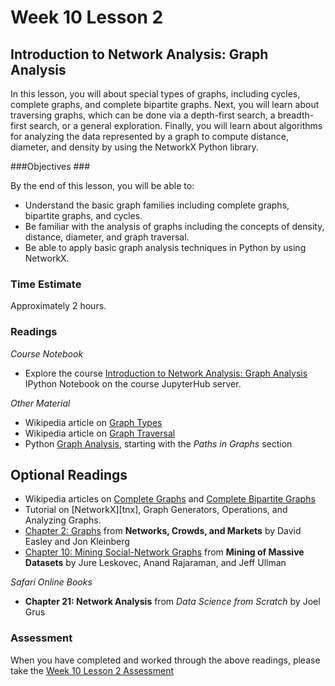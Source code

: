 # Week 10 Lesson 2 #
## Introduction to Network Analysis: Graph Analysis ##

In this lesson, you will about special types of graphs, including
cycles, complete graphs, and complete bipartite graphs. Next, you will
learn about traversing graphs, which can be done via a depth-first
search, a breadth-first search, or a general exploration. Finally, you
will learn about algorithms for analyzing the data represented by a graph
to compute distance, diameter, and density by using the NetworkX Python
library.

###Objectives ###

By the end of this lesson, you will be able to:

- Understand the basic graph families including complete graphs, bipartite graphs, and cycles.
- Be familiar with the analysis of graphs including the concepts of density, distance, diameter, and graph traversal.
- Be able to apply basic graph analysis techniques in Python by using NetworkX.

### Time Estimate ###

Approximately 2 hours.

### Readings ####

_Course Notebook_

- Explore the course [Introduction to Network Analysis: Graph Analysis][l2nb]
IPython Notebook on the course JupyterHub server.

_Other Material_

- Wikipedia article on [Graph Types][wgt] 
- Wikipedia article on [Graph Traversal][wgtr]
- Python [Graph Analysis][pga], starting with the _Paths in Graphs_ section

## Optional Readings ##

- Wikipedia articles on [Complete Graphs][wcg] and [Complete Bipartite Graphs][wcbg]
- Tutorial on [NetworkX][tnx], Graph Generators, Operations, and Analyzing Graphs.
- [Chapter 2: Graphs][ch2] from __Networks, Crowds, and Markets__ by David Easley and Jon Kleinberg 
- [Chapter 10: Mining Social-Network Graphs][ch10] from __Mining of Massive Datasets__ by Jure Leskovec, Anand Rajaraman, and Jeff Ullman

_Safari Online Books_

- **Chapter 21: Network Analysis** from _Data Science from Scratch_ by Joel Grus

### Assessment ###

When you have completed and worked through the above readings, please take the [Week 10 Lesson 2 Assessment][la]

[l2nb]: notebooks/intro2na-ga.ipynb
[la]: https://learn.illinois.edu/mod/quiz/

[wgt]: https://en.wikipedia.org/wiki/Gallery_of_named_graphs
[wgtr]: https://en.wikipedia.org/wiki/Graph_traversal
[wcg]: https://en.wikipedia.org/wiki/Complete_graph
[wcbg]: https://en.wikipedia.org/wiki/Complete_bipartite_graph

[ch2]: http://www.cs.cornell.edu/home/kleinber/networks-book/networks-book-ch02.pdf

[ch10]: http://i.stanford.edu/~ullman/pub/ch10.pdf

[pga]: http://www.python-course.eu/graphs_python.php
